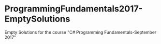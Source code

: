 # ProgrammingFundamentals2017-EmptySolutions
Empty Solutions for the course "C# Programming Fundamentals-September 2017"
